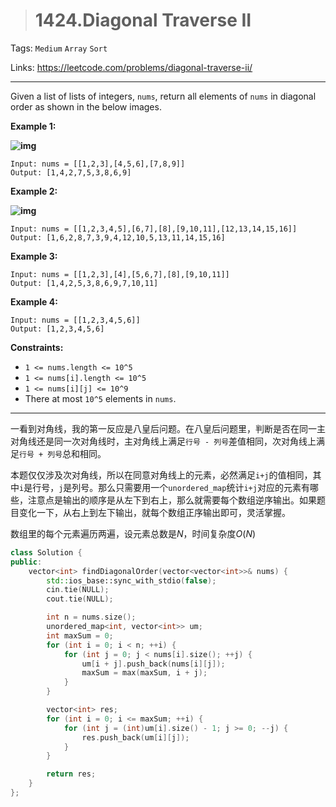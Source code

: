 > # 1424.Diagonal Traverse II

Tags: `Medium` `Array` `Sort`

Links: https://leetcode.com/problems/diagonal-traverse-ii/

-----

Given a list of lists of integers, `nums`, return all elements of `nums` in diagonal order as shown in the below images.

**Example 1:**

**![img](https://assets.leetcode.com/uploads/2020/04/08/sample_1_1784.png)**

```
Input: nums = [[1,2,3],[4,5,6],[7,8,9]]
Output: [1,4,2,7,5,3,8,6,9]
```

**Example 2:**

**![img](https://assets.leetcode.com/uploads/2020/04/08/sample_2_1784.png)**

```
Input: nums = [[1,2,3,4,5],[6,7],[8],[9,10,11],[12,13,14,15,16]]
Output: [1,6,2,8,7,3,9,4,12,10,5,13,11,14,15,16]
```

**Example 3:**

```
Input: nums = [[1,2,3],[4],[5,6,7],[8],[9,10,11]]
Output: [1,4,2,5,3,8,6,9,7,10,11]
```

**Example 4:**

```
Input: nums = [[1,2,3,4,5,6]]
Output: [1,2,3,4,5,6]
```

**Constraints:**

- `1 <= nums.length <= 10^5`
- `1 <= nums[i].length <= 10^5`
- `1 <= nums[i][j] <= 10^9`
- There at most `10^5` elements in `nums`.

-----

一看到对角线，我的第一反应是八皇后问题。在八皇后问题里，判断是否在同一主对角线还是同一次对角线时，主对角线上满足`行号 - 列号`差值相同，次对角线上满足`行号 + 列号`总和相同。

本题仅仅涉及次对角线，所以在同意对角线上的元素，必然满足`i+j`的值相同，其中`i`是行号，`j`是列号。那么只需要用一个`unordered_map`统计`i+j`对应的元素有哪些，注意点是输出的顺序是从左下到右上，那么就需要每个数组逆序输出。如果题目变化一下，从右上到左下输出，就每个数组正序输出即可，灵活掌握。

数组里的每个元素遍历两遍，设元素总数是$N$，时间复杂度$O(N)$

```c++
class Solution {
public:
    vector<int> findDiagonalOrder(vector<vector<int>>& nums) {
        std::ios_base::sync_with_stdio(false);
        cin.tie(NULL);
        cout.tie(NULL);

        int n = nums.size();
        unordered_map<int, vector<int>> um;
        int maxSum = 0;
        for (int i = 0; i < n; ++i) {
        	for (int j = 0; j < nums[i].size(); ++j) {
        		um[i + j].push_back(nums[i][j]);
        		maxSum = max(maxSum, i + j);
        	}
        }

        vector<int> res;
        for (int i = 0; i <= maxSum; ++i) {
        	for (int j = (int)um[i].size() - 1; j >= 0; --j) {
        		res.push_back(um[i][j]);
        	}
        }

        return res;
    }	
};
```

